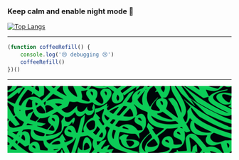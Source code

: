 ### Keep calm and enable night mode 🌙  

[![Top Langs](https://github-readme-stats.vercel.app/api/top-langs/?username=alibakersartawi&layout=compact&langs_count=10&title_color=0CCD58&text_color=0CCD58&border_color=0CCD58&icon_color=0CCD58&bg_color=0C0C0C)](https://github.com/alibakersartawi)

<!-- [![Top Langs](https://github-readme-stats.vercel.app/api/top-langs/?username=alibakersartawi&layout=compact&langs_count=10&title_color=58A6FF&text_color=58A6FF&border_color=58A6FF&icon_color=58A6FF&bg_color=0D1117)](https://github.com/alibakersartawi) -->

<!-- [![Top Langs](https://github-readme-stats.vercel.app/api/top-langs/?username=alibakersartawi&layout=compact&langs_count=10&title_color=c9d1d9&text_color=c9d1d9&border_color=c9d1d9&icon_color=c9d1d9&bg_color=0D1117)](https://github.com/alibakersartawi) -->

---

```javascript
(function coffeeRefill() {
    console.log('😢 debugging 😢')
    coffeeRefill()
})()
```
---

![intertwined](./intertwined.jpg)

<!-- ![intertwined](./intertwined2.png) -->

<!-- ![intertwined](./intertwined3.png) -->
